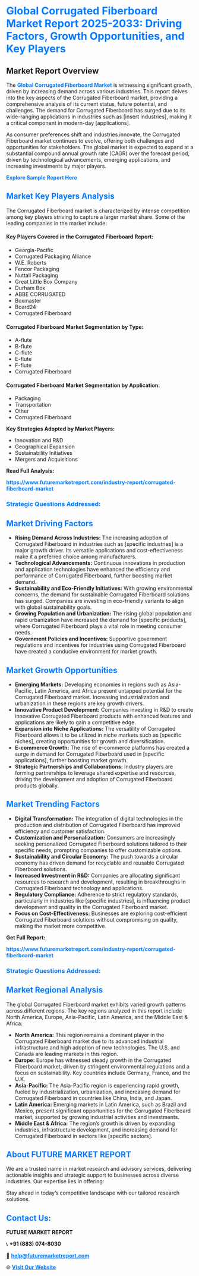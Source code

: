 <h1 style="color: #007BFF;">Global Corrugated Fiberboard Market Report 2025-2033: Driving Factors, Growth Opportunities, and Key Players</h1>

<section id="overview">
<h2>Market Report Overview</h2>
<p>The <a href="https://www.futuremarketreport.com/industry-report/corrugated-fiberboard-market" style="color: #007BFF; text-decoration: none;"><strong>Global Corrugated Fiberboard Market</strong></a> is witnessing significant growth, driven by increasing demand across various industries. This report delves into the key aspects of the Corrugated Fiberboard market, providing a comprehensive analysis of its current status, future potential, and challenges. The demand for Corrugated Fiberboard has surged due to its wide-ranging applications in industries such as [insert industries], making it a critical component in modern-day [applications].</p>
<p>As consumer preferences shift and industries innovate, the Corrugated Fiberboard market continues to evolve, offering both challenges and opportunities for stakeholders. The global market is expected to expand at a substantial compound annual growth rate (CAGR) over the forecast period, driven by technological advancements, emerging applications, and increasing investments by major players.</p>
</section>

<section id="overview">
<p><a href="https://www.futuremarketreport.com/request-sample/reportId=43477" style="color: #007BFF; text-decoration: none;"><strong>Explore Sample Report Here</strong></a></p>
</section>

<section id="key-players">
<h2 style="color: #007BFF;">Market Key Players Analysis</h2>
<p>The Corrugated Fiberboard market is characterized by intense competition among key players striving to capture a larger market share. Some of the leading companies in the market include:</p>
<h4>Key Players Covered in the Corrugated Fiberboard Report:</h4>
<ul><li>Georgia-Pacific</li><li>Corrugated Packaging Alliance</li><li>W.E. Roberts</li><li>Fencor Packaging</li><li>Nuttall Packaging</li><li>Great Little Box Company</li><li>Durham Box</li><li>ABBE CORRUGATED</li><li>Boxmaster</li><li>Board24</li><li>Corrugated Fiberboard</li></ul>
<h4>Corrugated Fiberboard Market Segmentation by Type:</h4>
<ul><li>A-flute</li><li>B-flute</li><li>C-flute</li><li>E-flute</li><li>F-flute</li><li>Corrugated Fiberboard</li></ul>

<h4>Corrugated Fiberboard Market Segmentation by Application:</h4>
<ul><li>Packaging</li><li>Transportation</li><li>Other</li><li>Corrugated Fiberboard</li></ul>
<p><strong>Key Strategies Adopted by Market Players:</strong></p>
<ul>
<li>Innovation and R&D</li>
<li>Geographical Expansion</li>
<li>Sustainability Initiatives</li>
<li>Mergers and Acquisitions</li>
</ul>
</section>

<section>
<p><strong>Read Full Analysis: </strong></p><a href="https://www.futuremarketreport.com/industry-report/corrugated-fiberboard-market" style="color: #007BFF; text-decoration: none;"><strong>https://www.futuremarketreport.com/industry-report/corrugated-fiberboard-market</strong></a>
<h3 style="color: #007BFF;">Strategic Questions Addressed:</h3>
</section>

<section id="driving-factors">
<h2 style="color: #007BFF;">Market Driving Factors</h2>
<ul>
<li><strong>Rising Demand Across Industries:</strong> The increasing adoption of Corrugated Fiberboard in industries such as [specific industries] is a major growth driver. Its versatile applications and cost-effectiveness make it a preferred choice among manufacturers.</li>
<li><strong>Technological Advancements:</strong> Continuous innovations in production and application technologies have enhanced the efficiency and performance of Corrugated Fiberboard, further boosting market demand.</li>
<li><strong>Sustainability and Eco-Friendly Initiatives:</strong> With growing environmental concerns, the demand for sustainable Corrugated Fiberboard solutions has surged. Companies are investing in eco-friendly variants to align with global sustainability goals.</li>
<li><strong>Growing Population and Urbanization:</strong> The rising global population and rapid urbanization have increased the demand for [specific products], where Corrugated Fiberboard plays a vital role in meeting consumer needs.</li>
<li><strong>Government Policies and Incentives:</strong> Supportive government regulations and incentives for industries using Corrugated Fiberboard have created a conducive environment for market growth.</li>
</ul>
</section>

<section id="growth-opportunities">
<h2 style="color: #007BFF;">Market Growth Opportunities</h2>
<ul>
<li><strong>Emerging Markets:</strong> Developing economies in regions such as Asia-Pacific, Latin America, and Africa present untapped potential for the Corrugated Fiberboard market. Increasing industrialization and urbanization in these regions are key growth drivers.</li>
<li><strong>Innovative Product Development:</strong> Companies investing in R&D to create innovative Corrugated Fiberboard products with enhanced features and applications are likely to gain a competitive edge.</li>
<li><strong>Expansion into Niche Applications:</strong> The versatility of Corrugated Fiberboard allows it to be utilized in niche markets such as [specific niches], creating opportunities for growth and diversification.</li>
<li><strong>E-commerce Growth:</strong> The rise of e-commerce platforms has created a surge in demand for Corrugated Fiberboard used in [specific applications], further boosting market growth.</li>
<li><strong>Strategic Partnerships and Collaborations:</strong> Industry players are forming partnerships to leverage shared expertise and resources, driving the development and adoption of Corrugated Fiberboard products globally.</li>
</ul>
</section>

<section id="trending-factors">
<h2 style="color: #007BFF;">Market Trending Factors</h2>
<ul>
<li><strong>Digital Transformation:</strong> The integration of digital technologies in the production and distribution of Corrugated Fiberboard has improved efficiency and customer satisfaction.</li>
<li><strong>Customization and Personalization:</strong> Consumers are increasingly seeking personalized Corrugated Fiberboard solutions tailored to their specific needs, prompting companies to offer customizable options.</li>
<li><strong>Sustainability and Circular Economy:</strong> The push towards a circular economy has driven demand for recyclable and reusable Corrugated Fiberboard solutions.</li>
<li><strong>Increased Investment in R&D:</strong> Companies are allocating significant resources to research and development, resulting in breakthroughs in Corrugated Fiberboard technology and applications.</li>
<li><strong>Regulatory Compliance:</strong> Adherence to strict regulatory standards, particularly in industries like [specific industries], is influencing product development and quality in the Corrugated Fiberboard market.</li>
<li><strong>Focus on Cost-Effectiveness:</strong> Businesses are exploring cost-efficient Corrugated Fiberboard solutions without compromising on quality, making the market more competitive.</li>
</ul>
</section>

<section>
<p><strong>Get Full Report: </strong></p><a href="https://www.futuremarketreport.com/industry-report/corrugated-fiberboard-market" style="color: #007BFF; text-decoration: none;"><strong>https://www.futuremarketreport.com/industry-report/corrugated-fiberboard-market</strong></a>
<h3 style="color: #007BFF;">Strategic Questions Addressed:</h3>
</section>


<section id="regional-analysis">
<h2 style="color: #007BFF;">Market Regional Analysis</h2>
<p>The global Corrugated Fiberboard market exhibits varied growth patterns across different regions. The key regions analyzed in this report include North America, Europe, Asia-Pacific, Latin America, and the Middle East & Africa:</p>
<ul>
<li><strong>North America:</strong> This region remains a dominant player in the Corrugated Fiberboard market due to its advanced industrial infrastructure and high adoption of new technologies. The U.S. and Canada are leading markets in this region.</li>
<li><strong>Europe:</strong> Europe has witnessed steady growth in the Corrugated Fiberboard market, driven by stringent environmental regulations and a focus on sustainability. Key countries include Germany, France, and the U.K.</li>
<li><strong>Asia-Pacific:</strong> The Asia-Pacific region is experiencing rapid growth, fueled by industrialization, urbanization, and increasing demand for Corrugated Fiberboard in countries like China, India, and Japan.</li>
<li><strong>Latin America:</strong> Emerging markets in Latin America, such as Brazil and Mexico, present significant opportunities for the Corrugated Fiberboard market, supported by growing industrial activities and investments.</li>
<li><strong>Middle East & Africa:</strong> The region’s growth is driven by expanding industries, infrastructure development, and increasing demand for Corrugated Fiberboard in sectors like [specific sectors].</li>
</ul>
</section>

<footer>
<h2 style="color: #007BFF;">About FUTURE MARKET REPORT</h2>
<p>We are a trusted name in market research and advisory services, delivering actionable insights and strategic support to businesses across diverse industries. Our expertise lies in offering:</p>

<p>Stay ahead in today’s competitive landscape with our tailored research solutions.</p>

<h2 style="color: #007BFF;">Contact Us:</h2>
<p><strong>FUTURE MARKET REPORT</strong></p>
<p>📞 <strong>+91 (883) 074-8030</strong></p>
<p>📧 <strong><a href="mailto:help@futuremarketreport.com" style="color: #007BFF;">help@futuremarketreport.com</a></strong></p>
<p>🌐 <strong><a href="https://www.futuremarketreport.com/" style="color: #007BFF;">Visit Our Website</a></strong></p>
</footer>